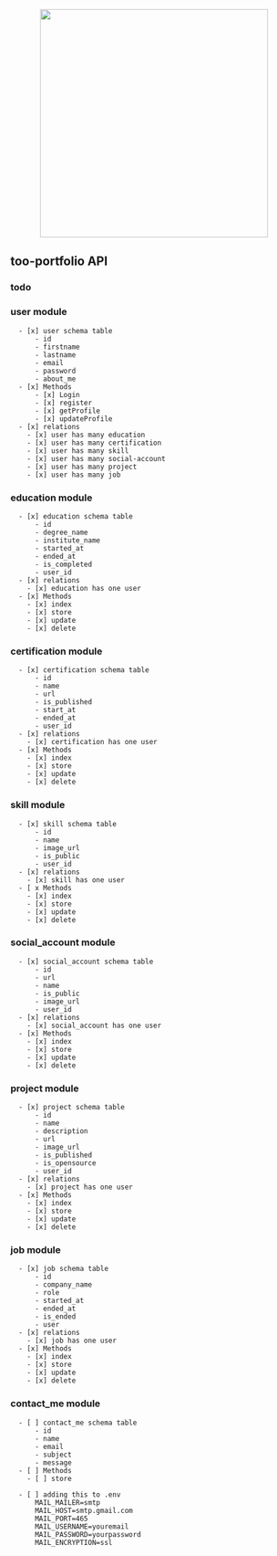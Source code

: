 <p align="center"><a href="https://laravel.com" target="_blank"><img src="https://raw.githubusercontent.com/laravel/art/master/logo-lockup/5%20SVG/2%20CMYK/1%20Full%20Color/laravel-logolockup-cmyk-red.svg" width="400"></a></p>



## too-portfolio API

### todo

### user module
      - [x] user schema table
          - id
          - firstname
          - lastname
          - email
          - password
          - about_me
      - [x] Methods
          - [x] Login
          - [x] register
          - [x] getProfile
          - [x] updateProfile
      - [x] relations
        - [x] user has many education
        - [x] user has many certification
        - [x] user has many skill
        - [x] user has many social-account
        - [x] user has many project
        - [x] user has many job 
  
### education module
      - [x] education schema table
          - id
          - degree_name
          - institute_name
          - started_at
          - ended_at
          - is_completed
          - user_id
      - [x] relations
        - [x] education has one user
      - [x] Methods
        - [x] index
        - [x] store
        - [x] update
        - [x] delete

### certification module
      - [x] certification schema table
          - id
          - name
          - url
          - is_published
          - start_at
          - ended_at
          - user_id
      - [x] relations
        - [x] certification has one user
      - [x] Methods
        - [x] index
        - [x] store
        - [x] update
        - [x] delete

### skill module
      - [x] skill schema table
          - id
          - name 
          - image_url
          - is_public
          - user_id
      - [x] relations
        - [x] skill has one user
      - [ x Methods
        - [x] index
        - [x] store
        - [x] update
        - [x] delete

### social_account module
      - [x] social_account schema table
          - id
          - url
          - name
          - is_public
          - image_url
          - user_id
      - [x] relations
        - [x] social_account has one user
      - [x] Methods
        - [x] index
        - [x] store
        - [x] update
        - [x] delete

### project module
      - [x] project schema table
          - id
          - name
          - description
          - url
          - image_url
          - is_published
          - is_opensource
          - user_id
      - [x] relations
        - [x] project has one user
      - [x] Methods
        - [x] index
        - [x] store
        - [x] update
        - [x] delete

### job module
      - [x] job schema table
          - id
          - company_name
          - role
          - started_at
          - ended_at
          - is_ended
          - user
      - [x] relations
        - [x] job has one user
      - [x] Methods
        - [x] index
        - [x] store
        - [x] update
        - [x] delete

### contact_me module
      - [ ] contact_me schema table
          - id
          - name
          - email
          - subject
          - message
      - [ ] Methods
        - [ ] store 

      - [ ] adding this to .env
          MAIL_MAILER=smtp
          MAIL_HOST=smtp.gmail.com
          MAIL_PORT=465
          MAIL_USERNAME=youremail
          MAIL_PASSWORD=yourpassword
          MAIL_ENCRYPTION=ssl
